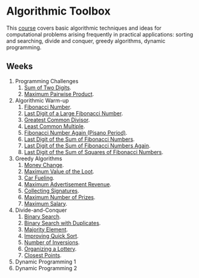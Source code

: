 # Algorithmic Toolbox

This [course](https://www.coursera.org/learn/algorithmic-toolbox?specialization=data-structures-algorithms) covers basic algorithmic techniques and ideas for computational problems arising frequently in practical applications: sorting and searching, divide and conquer, greedy algorithms, dynamic programming.

## Weeks

1. Programming Challenges
    1. [Sum of Two Digits](./week1_programming_challenges/p1_sum_of_two_digits.py).
    2. [Maximum Pairwise Product](./week1_programming_challenges/p2_maximum_pairwise_product.py).
2. Algorithmic Warm-up
    1. [Fibonacci Number](./week2_algorithmic_warm_up/p1_fibonacci_numbers.py).
    2. [Last Digit of a Large Fibonacci Number](./week2_algorithmic_warm_up/p2_last_digit_of_large_fibonacci_number.py).
    3. [Greatest Common Divisor](./week2_algorithmic_warm_up/p3_greatest_common_divisor.py).
    4. [Least Common Multiple](./week2_algorithmic_warm_up/p4_least_common_multiple.py).
    5. [Fibonacci Number Again (Pisano Period)](./week2_algorithmic_warm_up/p5_fibonacci_number_again.py).
    6. [Last Digit of the Sum of Fibonacci Numbers](./week2_algorithmic_warm_up/p6_last_digit_of_the_sum_of_fibonacci_numbers.py).
    7. [Last Digit of the Sum of Fibonacci Numbers Again](./week2_algorithmic_warm_up/p7_last_digit_of_the_sum_of_fibonacci_numbers_again.py).
    8. [Last Digit of the Sum of Squares of Fibonacci Numbers](./week2_algorithmic_warm_up/p8_last_digit_of_the_sum_of_squares_of_fibonacci_numbers.py).
3. Greedy Algorithms
    1. [Money Change](./week3_greedy_algorithms/p1_money_change.py).
    2. [Maximum Value of the Loot](./week3_greedy_algorithms/p2_maximum_value_of_the_loot.py).
    3. [Car Fueling](./week3_greedy_algorithms/p3_car_fueling.py).
    4. [Maximum Advertisement Revenue](./week3_greedy_algorithms/p4_maximum_advertisement_revenue.py).
    5. [Collecting Signatures](./week3_greedy_algorithms/p5_collecting_signatures.py).
    6. [Maximum Number of Prizes](./week3_greedy_algorithms/p6_maximum_number_of_prizes.py).
    7. [Maximum Salary](./week3_greedy_algorithms/p7_maximum_salary.py).
4. Divide-and-Conquer
    1. [Binary Search](./week4_divide_and_conquer/p1_binary_search.py).
    2. [Binary Search with Duplicates](./week4_divide_and_conquer/p2_binary_search_with_duplicates.py).
    3. [Majority Element](./week4_divide_and_conquer/p3_majority_element.py).
    4. [Improving Quick Sort](./week4_divide_and_conquer/p4_improving_quicksort.py).
    5. [Number of Inversions](./week4_divide_and_conquer/p5_number_of_inversions.py).
    6. [Organizing a Lottery](./week4_divide_and_conquer/p6_organizing_a_lottery.py).
    7. [Closest Points](./week4_divide_and_conquer/p7_closest_points.py).
5. Dynamic Programming 1
6. Dynamic Programming 2
